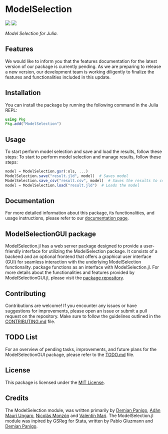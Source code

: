 # ModelSelection

[![][documentation-main-img]][documentation-main-url] [![][build-main-img]][build-main-url]

*Model Selection for Julia.*

## Features

We would like to inform you that the features documentation for the latest version of our package is currently pending. As we are preparing to release a new version, our development team is working diligently to finalize the features and functionalities included in this update.

## Installation

You can install the package by running the following command in the Julia REPL:

```julia
using Pkg
Pkg.add("ModelSelection")
```

## Usage

To start perform model selection and save and load the results, follow these steps:
To start to perform model selection and manage results, follow these steps:

```julia
model = ModelSelection.gsr(:ols, ...)
ModelSelection.save("result.jld", model)  # Saves model
ModelSelection.save_csv("result.csv", model)  # Saves the results to csv
model = ModelSelection.load("result.jld")  # Loads the model
```

## Documentation

For more detailed information about this package, its functionalities, and usage instructions, please refer to our [documentation page](https://parallelgsreg.github.io/ModelSelection.jl).

## ModelSelectionGUI package

ModelSelection.jl has a web server package designed to provide a user-friendly interface for utilizing the ModelSelection package. It consists of a backend and an optional frontend that offers a graphical user interface (GUI) for seamless interaction with the underlying ModelSelection functionality. package functions as an interface with ModelSelection.jl. For more details about the functionalities and features provided by ModelSelectionGUI.jl, please visit the [package repository](https://github.com/ParallelGSReg/ModelSelectionGUI.jl).

## Contributing

Contributions are welcome! If you encounter any issues or have suggestions for improvements, please open an issue or submit a pull request on the repository. Make sure to follow the guidelines outlined in the [CONTRIBUTING.md](CONTRIBUTING.md) file.

## TODO List

For an overview of pending tasks, improvements, and future plans for the ModelSelectionGUI package, please refer to the [TODO.md](TODO.md) file.

## License

This package is licensed under the [MIT License](LICENSE).

## Credits

The ModelSelection module, was written primarily by [Demian Panigo](https://github.com/dpanigo/), [Adán Mauri Ungaro](https://github.com/adanmauri/), [Nicolás Monzón](https://github.com/nicomzn) and [Valentín Mari](https://github.com/vmari/). The ModelSelection.jl module was inpired by GSReg for Stata, written by Pablo Gluzmann and [Demian Panigo](https://github.com/dpanigo/).

[build-main-img]: https://github.com/ParallelGSReg/ModelSelection.jl/actions/workflows/build.yaml/badge.svg?branch=main
[build-main-url]: https://github.com/ParallelGSReg/ModelSelection.jl/actions/workflows/build.yaml

[test-main-img]: https://github.com/ParallelGSReg/ModelSelection.jl/actions/workflows/test.yaml/badge.svg?branch=main
[test-main-url]: https://github.com/ParallelGSReg/ModelSelection.jl/actions/workflows/test.yaml

[codecov-img]: https://codecov.io/gh/ParallelGSReg/ModelSelection.jl/branch/main/graph/badge.svg
[codecov-url]: https://codecov.io/gh/ParallelGSReg/ModelSelection.jl

[documentation-main-img]: https://github.com/ParallelGSReg/ModelSelection.jl/actions/workflows/docs.yaml/badge.svg
[documentation-main-url]: https://parallelgsreg.github.io/ModelSelection.jl
